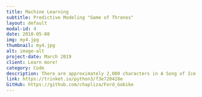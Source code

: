 ```yaml
---
title: Machine Learning
subtitle: Predictive Modeling "Game of Thrones"
layout: default
modal-id: 4
date: 2018-05-08
img: my4.jpg
thumbnail: my4.jpg
alt: image-alt
project-date: March 2019
client: Learn more!
category: Code
description: There are approximately 2,000 characters in A Song of Ice and Fire by George R.R. Martin. The task is to predict which characters in the series will live or die (based on the data from the first 5 books), and give data-driven recommendations on how to survive in Game of Thrones. A great way to practice some feature engineering, variable selection, and model development. No spoilers, just Data Science. *wink wink* 
link: https://trinket.io/python3/f3e720428e
GitHub: https://github.com/chapliza/Ford_Gobike
---
```


